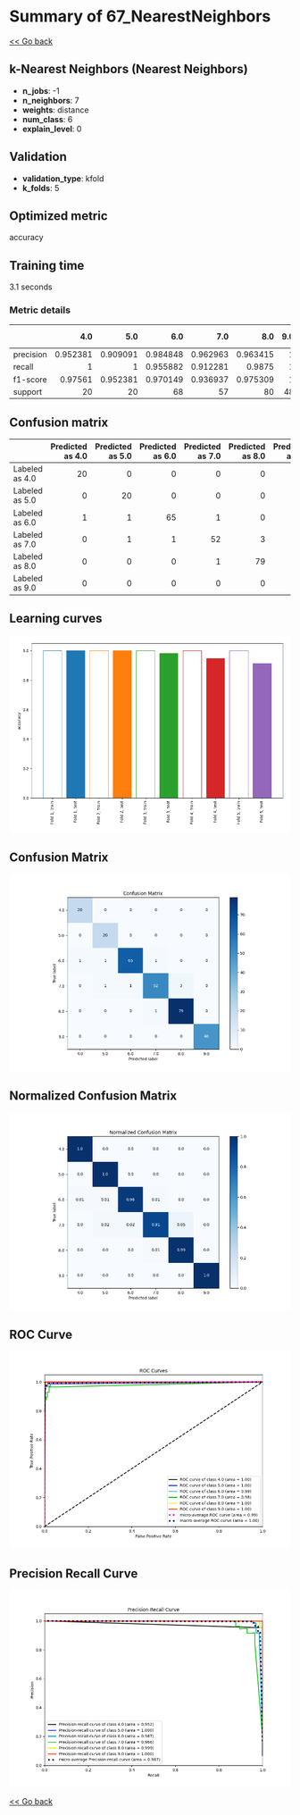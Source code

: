 # Summary of 67_NearestNeighbors

[<< Go back](../README.md)


## k-Nearest Neighbors (Nearest Neighbors)
- **n_jobs**: -1
- **n_neighbors**: 7
- **weights**: distance
- **num_class**: 6
- **explain_level**: 0

## Validation
 - **validation_type**: kfold
 - **k_folds**: 5

## Optimized metric
accuracy

## Training time

3.1 seconds

### Metric details
|           |       4.0 |       5.0 |       6.0 |       7.0 |       8.0 |   9.0 |   accuracy |   macro avg |   weighted avg |   logloss |
|:----------|----------:|----------:|----------:|----------:|----------:|------:|-----------:|------------:|---------------:|----------:|
| precision |  0.952381 |  0.909091 |  0.984848 |  0.962963 |  0.963415 |     1 |   0.969283 |    0.962116 |       0.969833 |  0.202601 |
| recall    |  1        |  1        |  0.955882 |  0.912281 |  0.9875   |     1 |   0.969283 |    0.975944 |       0.969283 |  0.202601 |
| f1-score  |  0.97561  |  0.952381 |  0.970149 |  0.936937 |  0.975309 |     1 |   0.969283 |    0.968398 |       0.969147 |  0.202601 |
| support   | 20        | 20        | 68        | 57        | 80        |    48 |   0.969283 |  293        |     293        |  0.202601 |


## Confusion matrix
|                |   Predicted as 4.0 |   Predicted as 5.0 |   Predicted as 6.0 |   Predicted as 7.0 |   Predicted as 8.0 |   Predicted as 9.0 |
|:---------------|-------------------:|-------------------:|-------------------:|-------------------:|-------------------:|-------------------:|
| Labeled as 4.0 |                 20 |                  0 |                  0 |                  0 |                  0 |                  0 |
| Labeled as 5.0 |                  0 |                 20 |                  0 |                  0 |                  0 |                  0 |
| Labeled as 6.0 |                  1 |                  1 |                 65 |                  1 |                  0 |                  0 |
| Labeled as 7.0 |                  0 |                  1 |                  1 |                 52 |                  3 |                  0 |
| Labeled as 8.0 |                  0 |                  0 |                  0 |                  1 |                 79 |                  0 |
| Labeled as 9.0 |                  0 |                  0 |                  0 |                  0 |                  0 |                 48 |

## Learning curves
![Learning curves](learning_curves.png)
## Confusion Matrix

![Confusion Matrix](confusion_matrix.png)


## Normalized Confusion Matrix

![Normalized Confusion Matrix](confusion_matrix_normalized.png)


## ROC Curve

![ROC Curve](roc_curve.png)


## Precision Recall Curve

![Precision Recall Curve](precision_recall_curve.png)



[<< Go back](../README.md)
